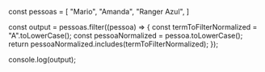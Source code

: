 const pessoas = [
  "Mario",
  "Amanda",
  "Ranger Azul",
]

const output = pessoas.filter((pessoa) => {
  const termToFilterNormalized = "A".toLowerCase();
  const pessoaNormalized = pessoa.toLowerCase();
  return pessoaNormalized.includes(termToFilterNormalized);
});

console.log(output);